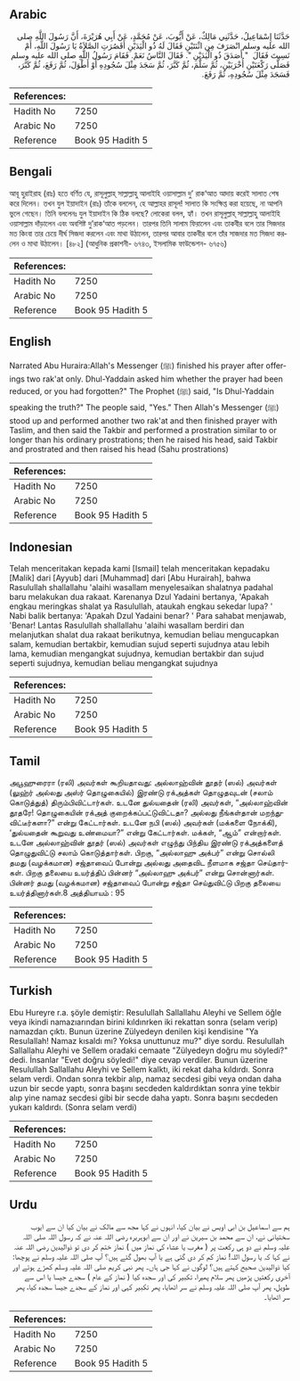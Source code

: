 ## Arabic


<div dir="rtl" lang="ar" style={{fontSize:'larger',backgroundColor:'#f8f9fa',padding:20}}>
حَدَّثَنَا إِسْمَاعِيلُ، حَدَّثَنِي مَالِكٌ، عَنْ أَيُّوبَ، عَنْ مُحَمَّدٍ، عَنْ أَبِي هُرَيْرَةَ، أَنَّ رَسُولَ اللَّهِ صلى الله عليه وسلم انْصَرَفَ مِنِ اثْنَتَيْنِ فَقَالَ لَهُ ذُو الْيَدَيْنِ أَقَصُرَتِ الصَّلاَةُ يَا رَسُولَ اللَّهِ، أَمْ نَسِيتَ فَقَالَ ‏ "‏ أَصَدَقَ ذُو الْيَدَيْنِ ‏"‏‏.‏ فَقَالَ النَّاسُ نَعَمْ‏.‏ فَقَامَ رَسُولُ اللَّهِ صلى الله عليه وسلم فَصَلَّى رَكْعَتَيْنِ أُخْرَيَيْنِ، ثُمَّ سَلَّمَ، ثُمَّ كَبَّرَ، ثُمَّ سَجَدَ مِثْلَ سُجُودِهِ أَوْ أَطْوَلَ، ثُمَّ رَفَعَ، ثُمَّ كَبَّرَ، فَسَجَدَ مِثْلَ سُجُودِهِ، ثُمَّ رَفَعَ‏.‏
</div>
<div style={{backgroundColor:'#f8f9fa',padding:20, marginBottom: 10}}><table> <thead> <tr> <th>References:</th> <th></th> </tr> </thead> <tbody><tr><td>Hadith No</td><td>7250</td></tr><tr><td>Arabic No</td><td>7250</td></tr><tr><td>Reference</td><td>Book 95 Hadith 5</td></tr></tbody></table></div>

## Bengali


<div dir="ltr" lang="bn" style={{fontSize:'larger',backgroundColor:'#f8f9fa',padding:20}}>
আবূ হুরাইরাহ (রাঃ) হতে বর্ণিত যে, রাসূলুল্লাহ্ সাল্লাল্লাহু আলাইহি ওয়াসাল্লাম দু’ রাক‘আত আদায় করেই সালাত শেষ করে দিলেন। তখন যুল ইয়াদাইন (রাঃ) তাঁকে বললেন, হে আল্লাহর রাসূল! সালাত কি সংক্ষিপ্ত করা হয়েছে, না আপনি ভুলে গেছেন। তিনি বললেনঃ যুল ইয়াদাইন কি ঠিক বলছে? লোকেরা বলল, হ্যাঁ। তখন রাসূলুল্লাহ্ সাল্লাল্লাহু আলাইহি ওয়াসাল্লাম দাঁড়ালেন এবং অবশিষ্ট দু’রাক‘আত পড়লেন। তারপর তিনি সালাম ফিরালেন এবং তাকবীর বলে তার সিজদার মত কিংবা তার চেয়ে দীর্ঘ সিজদা করলেন এবং মাথা উঠালেন, তারপর আবার তাকবীর বলে তাঁর সাজদার মত সিজদা করলেন ও মাথা উঠালেন। [৪৮২] (আধুনিক প্রকাশনী- ৬৭৪৩, ইসলামিক ফাউন্ডেশন- ৬৭৫৬)
</div>
<div style={{backgroundColor:'#f8f9fa',padding:20, marginBottom: 10}}><table> <thead> <tr> <th>References:</th> <th></th> </tr> </thead> <tbody><tr><td>Hadith No</td><td>7250</td></tr><tr><td>Arabic No</td><td>7250</td></tr><tr><td>Reference</td><td>Book 95 Hadith 5</td></tr></tbody></table></div>

## English


<div dir="ltr" lang="en" style={{fontSize:'larger',backgroundColor:'#f8f9fa',padding:20}}>
Narrated Abu Huraira:Allah's Messenger (ﷺ) finished his prayer after offerings two rak'at only. Dhul-Yaddain asked him whether the prayer had been reduced, or you had forgotten?" The Prophet (ﷺ) said, "Is Dhul-Yaddain speaking the truth?" The people said, "Yes." Then Allah's Messenger (ﷺ) stood up and performed another two rak'at and then finished prayer with Taslim, and then said the Takbir and performed a prostration similar to or longer than his ordinary prostrations; then he raised his head, said Takbir and prostrated and then raised his head (Sahu prostrations)
</div>
<div style={{backgroundColor:'#f8f9fa',padding:20, marginBottom: 10}}><table> <thead> <tr> <th>References:</th> <th></th> </tr> </thead> <tbody><tr><td>Hadith No</td><td>7250</td></tr><tr><td>Arabic No</td><td>7250</td></tr><tr><td>Reference</td><td>Book 95 Hadith 5</td></tr></tbody></table></div>

## Indonesian


<div dir="ltr" lang="id" style={{fontSize:'larger',backgroundColor:'#f8f9fa',padding:20}}>
Telah menceritakan kepada kami [Ismail] telah menceritakan kepadaku [Malik] dari [Ayyub] dari [Muhammad] dari [Abu Hurairah], bahwa Rasulullah shallallahu 'alaihi wasallam menyelesaikan shalatnya padahal baru melakukan dua rakaat. Karenanya Dzul Yadaini bertanya, 'Apakah engkau meringkas shalat ya Rasulullah, ataukah engkau sekedar lupa? ' Nabi balik bertanya: 'Apakah Dzul Yadaini benar? ' Para sahabat menjawab, 'Benar! Lantas Rasulullah shallallahu 'alaihi wasallam berdiri dan melanjutkan shalat dua rakaat berikutnya, kemudian beliau mengucapkan salam, kemudian bertakbir, kemudian sujud seperti sujudnya atau lebih lama, kemudian mengangkat sujudnya, kemudian bertakbir dan sujud seperti sujudnya, kemudian beliau mengangkat sujudnya
</div>
<div style={{backgroundColor:'#f8f9fa',padding:20, marginBottom: 10}}><table> <thead> <tr> <th>References:</th> <th></th> </tr> </thead> <tbody><tr><td>Hadith No</td><td>7250</td></tr><tr><td>Arabic No</td><td>7250</td></tr><tr><td>Reference</td><td>Book 95 Hadith 5</td></tr></tbody></table></div>

## Tamil


<div dir="ltr" lang="ta" style={{fontSize:'larger',backgroundColor:'#f8f9fa',padding:20}}>
அபூஹுரைரா (ரலி) அவர்கள் கூறியதாவது: அல்லாஹ்வின் தூதர் (ஸல்) அவர்கள் (லுஹ்ர் அல்லது அஸ்ர் தொழுகையில்) இரண்டு ரக்அத்கள் தொழுதவுடன் (சலாம் கொடுத்துத்) திரும்பிவிட்டார்கள். உடனே துல்யதைன் (ரலி) அவர்கள், “அல்லாஹ்வின் தூதரே! தொழுகையின் ரக்அத் குறைக்கப்பட்டுவிட்டதா? அல்லது நீங்கள்தான் மறந்துவிட்டீர்களா?” என்று கேட்டார்கள். உடனே நபி (ஸல்) அவர்கள் (மக்களை நோக்கி), ‘துல்யதைன் கூறுவது உண்மையா?” என்று கேட்டார்கள். மக்கள், “ஆம்” என்றார்கள். உடனே அல்லாஹ்வின் தூதர் (ஸல்) அவர்கள் எழுந்து பிந்திய இரண்டு ரக்அத்களைத் தொழுதுவிட்டு சலாம் கொடுத்தார்கள். பிறகு, “அல்லாஹு அக்பர்” என்று சொல்லி தமது (வழக்கமான) சஜ்தாவைப் போன்று அல்லது அதைவிட நீளமாக சஜ்தா செய்தார்கள். பிறகு தலையை உயர்த்திப் பின்னர் “அல்லாஹு அக்பர்” என்று சொன்னார்கள். பின்னர் தமது (வழக்கமான) சஜ்தாவைப் போன்று சஜ்தா செய்துவிட்டு பிறகு தலையை உயர்த்தினார்கள்.8 அத்தியாயம் : 95
</div>
<div style={{backgroundColor:'#f8f9fa',padding:20, marginBottom: 10}}><table> <thead> <tr> <th>References:</th> <th></th> </tr> </thead> <tbody><tr><td>Hadith No</td><td>7250</td></tr><tr><td>Arabic No</td><td>7250</td></tr><tr><td>Reference</td><td>Book 95 Hadith 5</td></tr></tbody></table></div>

## Turkish


<div dir="ltr" lang="tr" style={{fontSize:'larger',backgroundColor:'#f8f9fa',padding:20}}>
Ebu Hureyre r.a. şöyle demiştir: Resulullah Sallallahu Aleyhi ve Sellem öğle veya ikindi namazıarından birini kıldınrken iki rekattan sonra (selam verip) namazdan çıktı. Bunun üzerine Zülyedeyn denilen kişi kendisine "Ya Resulallah! Namaz kısaldı mı? Yoksa unuttunuz mu?" diye sordu. Resulullah Sallallahu Aleyhi ve Sellem oradaki cemaate "Zülyedeyn doğru mu söyledi?" dedi. İnsanlar "Evet doğru söyledi!" diye cevap verdiler. Bunun üzerine Resulullah Sallallahu Aleyhi ve Sellem kalktı, iki rekat daha kıldırdı. Sonra selam verdi. Ondan sonra tekbir alıp, namaz secdesi gibi veya ondan daha uzun bir secde yaptı, sonra başını secdeden kaldırdıktan sonra yine tekbir alıp yine namaz secdesi gibi bir secde daha yaptı. Sonra başını secdeden yukarı kaldırdı. (Sonra selam verdi)
</div>
<div style={{backgroundColor:'#f8f9fa',padding:20, marginBottom: 10}}><table> <thead> <tr> <th>References:</th> <th></th> </tr> </thead> <tbody><tr><td>Hadith No</td><td>7250</td></tr><tr><td>Arabic No</td><td>7250</td></tr><tr><td>Reference</td><td>Book 95 Hadith 5</td></tr></tbody></table></div>

## Urdu


<div dir="rtl" lang="ur" style={{fontSize:'larger',backgroundColor:'#f8f9fa',padding:20}}>
ہم سے اسماعیل بن ابی اویس نے بیان کیا، انہوں نے کہا مجھ سے مالک نے بیان کیا ان سے ایوب سختیانی نے، ان سے محمد بن سیرین نے اور ان سے ابوہریرہ رضی اللہ عنہ نے کہ رسول اللہ صلی اللہ علیہ وسلم نے دو ہی رکعت پر ( مغرب یا عشاء کی نماز میں ) نماز ختم کر دی تو ذوالیدین رضی اللہ عنہ نے کہا کہ یا رسول اللہ! نماز کم کر دی گئی ہے یا آپ بھول گئے ہیں؟ آپ صلی اللہ علیہ وسلم نے پوچھا: کیا ذوالیدین صحیح کہتے ہیں؟ لوگوں نے کہا جی ہاں۔ پھر نبی کریم صلی اللہ علیہ وسلم کھڑے ہوئے اور آخری رکعتیں پڑھیں پھر سلام پھیرا، تکبیر کی اور سجدہ کیا ( نماز کے عام ) سجدے جیسا یا اس سے طویل، پھر آپ صلی اللہ علیہ وسلم نے سر اٹھایا، پھر تکبیر کہی اور نماز کے سجدے جیسا سجدہ کیا، پھر سر اٹھایا۔
</div>
<div style={{backgroundColor:'#f8f9fa',padding:20, marginBottom: 10}}><table> <thead> <tr> <th>References:</th> <th></th> </tr> </thead> <tbody><tr><td>Hadith No</td><td>7250</td></tr><tr><td>Arabic No</td><td>7250</td></tr><tr><td>Reference</td><td>Book 95 Hadith 5</td></tr></tbody></table></div>